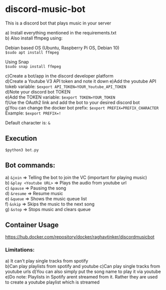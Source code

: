 # discord-music-bot

This is a discord bot that plays music in your server

a) Install everything mentioned in the requirements.txt<br>
b) Also install ffmpeg using: <br>

Debian based OS (Ubuntu, Raspberry Pi OS, Debian 10)<br>
```$sudo apt install ffmpeg```<br>

Using Snap<br>
```$sudo snap install ffmpeg```<br>

c)Create a bot/app in the discord developer platform<br>
d)Create a Youtube V3 API token and note it down
e)Add the youtube API tokeb variable: ```$export API_TOKEN=YOUR_Youtube_API_TOKEN```<br>
d)Note your discord bot TOKEN<br>
e)Add the TOKEN variable: ```$export TOKEN=YOUR_TOKEN```<br>
f)Use the OAuth2 link and add the bot to your desired discord bot<br>
g)You can change the docker bot prefix: ```$export PREFIX=PREFIX_CHARACTER```<br>
Example: ```$export PREFIX=!```<br>

Default character is: ```&```

## Execution
```$python3 bot.py```<br>

## Bot commands:

a) ```&join``` => Telling the bot to join the VC (important for playing music)<br>
b) ```&play <Youtube URL>``` => Plays the audio from youtube url<br>
c) ```&pause``` => Pausing the song<br>
d) ```&resume``` => Resume music<br>
e) ```&queue``` => Shows the music queue list<br>
f) ```&skip``` => Skips the music to the next song<br>
g) ```&stop``` => Stops music and clears queue<br>

## Container Usage
https://hub.docker.com/repository/docker/raghavtinker/discordmusicbot<br>
### Limitations:
a) It can't play single tracks from spotify<br>
b)Can play playlists from spotify and youtube
c)Can play single tracks from youtube urls
d)You can also simply put the song name to play it via youtube
e)Do note: Playlists in Spotify arent streamed from it. Rather they are used to create a youtube playlist which is streamed
